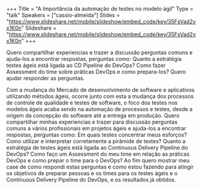 +++
Title = "A Importância da automação de testes no modelo ágil"
Type = "talk"
Speakers = ["cassio-almeida"]
Slides = "https://www.slideshare.net/mobile/slideshow/embed_code/key/35FsVad2vx1K0n"
Slideshare = "https://www.slideshare.net/mobile/slideshow/embed_code/key/35FsVad2vx1K0n"
+++

Quero compartilhar experiencias e trazer a discussão perguntas comuns e ajuda-los a encontrar respostas, perguntas como:
Quanto a estratégia testes ágeis está ligada ao CD Pipeline do DevOps?
Como fazer Assessment do time sobre práticas DevOps e como prepara-los?
Quero ajudar responder as perguntas.

Com a mudança do Mercado de desenvolvimento de software e aplicativos utilizando métodos ágeis, ocorre junto com esta a mudança dos processos de controle de qualidade e testes de software, o foco dos testes nos modelos ágeis acaba sendo na automação de processos e testes, desde a origem da concepção do software até a entrega em produção.
Quero compartilhar minhas experiencias e trazer para discussão perguntas comuns a vários profissionais em projetos ágeis e ajuda-los a encontrar respostas, perguntas como:
Em quais testes concentrar meus esforços?
Como utilizar e interpretar corretamente a pirâmide de testes?
Quanto a estratégia de testes ágeis está ligada ao Continuous Delivery Pipeline do DevOps?
Como faço um Assessment do meu time em relação as práticas DevOps e como prepar o time para o DevOps?
Ao fim quero mostrar meu case de como respondi estas perguntas e como estou fazendo para atingir os objetivos de preparar pessoas e os times para os testes ágeis e o Continuous Delivery Pipeline do DevOps, e os resultados já obtidos.
